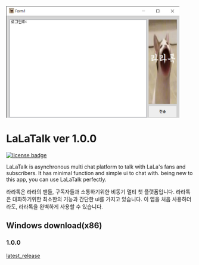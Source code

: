 <img src="image/LaLaTalk.png" align="middle" height="300"/>

# LaLaTalk ver 1.0.0
[![license badge](https://img.shields.io/badge/license-MIT-green.svg)](LICENSE)

LaLaTalk is asynchronous multi chat platform to talk with LaLa's fans and subscribers.
It has minimal function and simple ui to chat with.
being new to this app, you can use LaLaTalk perfectly.

라라톡은 라라의 팬들, 구독자들과 소통하기위한 비동기 멀티 챗 플랫폼입니다.
라라톡은 대화하기위한 최소한의 기능과 간단한 ui를 가지고 있습니다.
이 앱을 처음 사용하더라도, 라라톡을 완벽하게 사용할 수 있습니다.

## Windows download(x86)
### 1.0.0
[latest_release](https://github.com/firecomputer/LaLaTalk/raw/main/lalatalk_setup.msi)

